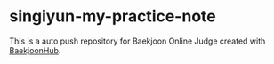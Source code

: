 # singiyun-my-practice-note
This is a auto push repository for Baekjoon Online Judge created with [BaekjoonHub](https://github.com/BaekjoonHub/BaekjoonHub).

